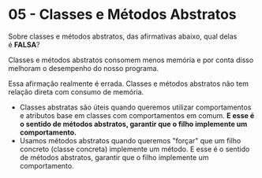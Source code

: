 # 05 - Classes e Métodos Abstratos

Sobre classes e métodos abstratos, das afirmativas abaixo, qual delas é **FALSA**?

Classes e métodos abstratos consomem menos memória e por conta disso melhoram o desempenho do nosso programa.

Essa afirmação realmente é errada. Classes e métodos abstratos não tem relação direta com consumo de memória.

- Classes abstratas são úteis quando queremos utilizar comportamentos e atributos base em classes com comportamentos em comum. **E esse é o sentido de métodos abstratos, garantir que o filho implemente um comportamento.**
- Usamos métodos abstratos quando queremos "forçar" que um filho concreto (classe concreta) implemente um método. E esse é o sentido de métodos abstratos, garantir que o filho implemente um comportamento.